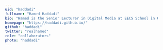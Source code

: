```yaml
---
uid: "haddadi"
fullname: "Hamed Haddadi"
bio: "Hamed is the Senior Lecturer in Digital Media at EECS School in Queen Mary University of London. He is interested in Networked Systems, Privacy, Security, IoT and sensing applications and Human-Data Interaction. He is currently serving as the Information Services Director for the ACM SIGCOMM Executive Committee. When not in the office, he prefers to be on a ski slope or in a kayak."
homepage: "https://haddadi.github.io/"
github: "haddadi"
twitter: "realhamed"
role: "collaborators"
photo: "haddadi"
---
```

